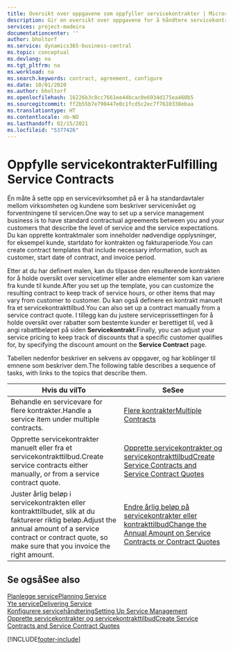 ```yaml
---
title: Oversikt over oppgavene som oppfyller servicekontrakter | Microsoft-dokumentasjon
description: Gir en oversikt over oppgavene for å håndtere servicekontrakter med kunder.
services: project-madeira
documentationcenter: ''
author: bholtorf
ms.service: dynamics365-business-central
ms.topic: conceptual
ms.devlang: na
ms.tgt_pltfrm: na
ms.workload: na
ms.search.keywords: contract, agreement, configure
ms.date: 10/01/2020
ms.author: bholtorf
ms.openlocfilehash: 16226b3c8cc7661ee44bcac0e6934d175ea460b5
ms.sourcegitcommit: ff2b55b7e790447e0c1fcd5c2ec7f7610338ebaa
ms.translationtype: HT
ms.contentlocale: nb-NO
ms.lasthandoff: 02/15/2021
ms.locfileid: "5377426"
---
```

# <a name="fulfilling-service-contracts"></a><span data-ttu-id="8a261-103">Oppfylle servicekontrakter</span><span class="sxs-lookup"><span data-stu-id="8a261-103">Fulfilling Service Contracts</span></span> 
<span data-ttu-id="8a261-104">Én måte å sette opp en servicevirksomhet på er å ha standardavtaler mellom virksomheten og kundene som beskriver servicenivået og forventningene til servicen.</span><span class="sxs-lookup"><span data-stu-id="8a261-104">One way to set up a service management business is to have standard contractual agreements between you and your customers that describe the level of service and the service expectations.</span></span> <span data-ttu-id="8a261-105">Du kan opprette kontraktmaler som inneholder nødvendige opplysninger, for eksempel kunde, startdato for kontrakten og fakturaperiode.</span><span class="sxs-lookup"><span data-stu-id="8a261-105">You can create contract templates that include necessary information, such as customer, start date of contract, and invoice period.</span></span>  
  
<span data-ttu-id="8a261-106">Etter at du har definert malen, kan du tilpasse den resulterende kontrakten for å holde oversikt over servicetimer eller andre elementer som kan variere fra kunde til kunde.</span><span class="sxs-lookup"><span data-stu-id="8a261-106">After you set up the template, you can customize the resulting contract to keep track of service hours, or other items that may vary from customer to customer.</span></span> <span data-ttu-id="8a261-107">Du kan også definere en kontrakt manuelt fra et servicekontrakttilbud.</span><span class="sxs-lookup"><span data-stu-id="8a261-107">You can also set up a contract manually from a service contract quote.</span></span> <span data-ttu-id="8a261-108">I tillegg kan du justere serviceprissettingen for å holde oversikt over rabatter som bestemte kunder er berettiget til, ved å angi rabattbeløpet på siden **Servicekontrakt**.</span><span class="sxs-lookup"><span data-stu-id="8a261-108">Finally, you can adjust your service pricing to keep track of discounts that a specific customer qualifies for, by specifying the discount amount on the **Service Contract** page.</span></span>  

<span data-ttu-id="8a261-109">Tabellen nedenfor beskriver en sekvens av oppgaver, og har koblinger til emnene som beskriver dem.</span><span class="sxs-lookup"><span data-stu-id="8a261-109">The following table describes a sequence of tasks, with links to the topics that describe them.</span></span>   
  
|<span data-ttu-id="8a261-110">**Hvis du vil**</span><span class="sxs-lookup"><span data-stu-id="8a261-110">**To**</span></span>|<span data-ttu-id="8a261-111">**Se**</span><span class="sxs-lookup"><span data-stu-id="8a261-111">**See**</span></span>|  
|------------|-------------|  
|<span data-ttu-id="8a261-112">Behandle en servicevare for flere kontrakter.</span><span class="sxs-lookup"><span data-stu-id="8a261-112">Handle a service item under multiple contracts.</span></span> | [<span data-ttu-id="8a261-113">Flere kontrakter</span><span class="sxs-lookup"><span data-stu-id="8a261-113">Multiple Contracts</span></span>](service-multiple-contracts.md)|  
|<span data-ttu-id="8a261-114">Opprette servicekontrakter manuelt eller fra et servicekontrakttilbud.</span><span class="sxs-lookup"><span data-stu-id="8a261-114">Create service contracts either manually, or from a service contract quote.</span></span>| [<span data-ttu-id="8a261-115">Opprette servicekontrakter og servicekontrakttilbud</span><span class="sxs-lookup"><span data-stu-id="8a261-115">Create Service Contracts and Service Contract Quotes</span></span>](service-how-to-create-service-contracts-and-service-contract-quotes.md)|
|<span data-ttu-id="8a261-116">Juster årlig beløp i servicekontrakten eller kontrakttilbudet, slik at du fakturerer riktig beløp.</span><span class="sxs-lookup"><span data-stu-id="8a261-116">Adjust the annual amount of a service contract or contract quote, so make sure that you invoice the right amount.</span></span>|[<span data-ttu-id="8a261-117">Endre årlig beløp på servicekontrakter eller kontrakttilbud</span><span class="sxs-lookup"><span data-stu-id="8a261-117">Change the Annual Amount on Service Contracts or Contract Quotes</span></span>](service-how-to-change-the-annual-amount-on-service-contracts-or-contract-quotes.md)|

## <a name="see-also"></a><span data-ttu-id="8a261-118">Se også</span><span class="sxs-lookup"><span data-stu-id="8a261-118">See also</span></span>
[<span data-ttu-id="8a261-119">Planlegge service</span><span class="sxs-lookup"><span data-stu-id="8a261-119">Planning Service</span></span>](service-plan-service.md)  
[<span data-ttu-id="8a261-120">Yte service</span><span class="sxs-lookup"><span data-stu-id="8a261-120">Delivering Service</span></span>](service-deliver-service.md)  
[<span data-ttu-id="8a261-121">Konfigurere servicehåndtering</span><span class="sxs-lookup"><span data-stu-id="8a261-121">Setting Up Service Management</span></span>](service-setup-service.md)  
[<span data-ttu-id="8a261-122">Opprette servicekontrakter og servicekontrakttilbud</span><span class="sxs-lookup"><span data-stu-id="8a261-122">Create Service Contracts and Service Contract Quotes</span></span>](service-how-to-create-service-contracts-and-service-contract-quotes.md)  


[!INCLUDE[footer-include](includes/footer-banner.md)]